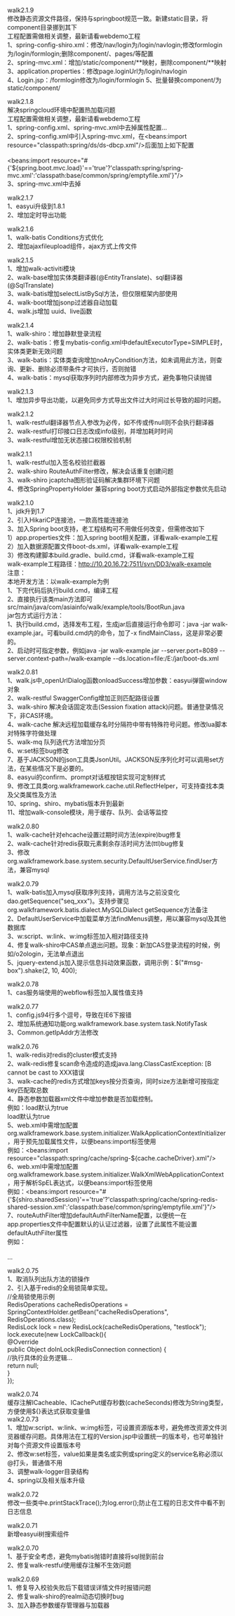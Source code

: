 walk2.1.9  
修改静态资源文件路径，保持与springboot规范一致。新建static目录，将component目录挪到其下  
工程配置需做相关调整，最新请看webdemo工程  
1、spring-config-shiro.xml：修改/nav/login为/login/navlogin;修改formlogin为/login/formlogin;删除component/、pages/等配置  
2、spring-mvc.xml：增加/static/component/**映射，删除component/**映射  
3、application.properties：修改page.loginUrl为/login/navlogin  
4、Login.jsp：/formlogin修改为/login/formlogin
5、批量替换component/为static/component/

walk2.1.8  
解决springcloud环境中配置热加载问题  
工程配置需做相关调整，最新请看webdemo工程  
	1、spring-config.xml、spring-mvc.xml中去掉属性配置<bean id="propertyConfigurer" class="org.walkframework.base.tools.spring.SpringPropertyHolder">...  
	2、spring-config.xml中引入spring-mvc.xml，在<beans:import resource="classpath:spring/ds/ds-dbcp.xml"/>后面加上如下配置  
		<!-- 引入springmvc-->  
		<beans:import resource="#{'${spring.boot.mvc.load}'=='true'?'classpath:spring/spring-mvc.xml':'classpath:base/common/spring/emptyfile.xml'}"/>  
	3、spring-mvc.xml中去掉<bean class="org.walkframework.base.tools.spring.SpringContextHolder" lazy-init="false" />   

walk2.1.7  
1、easyui升级到1.8.1  
2、增加定时导出功能  

walk2.1.6  
1、walk-batis Conditions方式优化  
2、增加ajaxfileupload组件，ajax方式上传文件  

walk2.1.5  
1、增加walk-activiti模块  
2、walk-base增加实体类翻译器(@EntityTranslate)、sql翻译器(@SqlTranslate)  
3、walk-batis增加selectListBySql方法，但仅限框架内部使用  
4、walk-boot增加jsonp过滤器自动加载  
4、walk.js增加 uuid、live函数

walk2.1.4  
1、walk-shiro：增加静默登录流程  
2、walk-batis：修复mybatis-config.xml中defaultExecutorType=SIMPLE时，实体类更新无效问题  
3、walk-batis：实体类查询增加noAnyCondition方法，如未调用此方法，则查询、更新、删除必须带条件才可执行，否则抛错  
4、walk-batis：mysql获取序列时内部修改为异步方式，避免事物只读抛错  

walk2.1.3  
1、增加异步导出功能，以避免同步方式导出文件过大时间过长导致的超时问题。  

walk2.1.2  
1、walk-restful翻译器节点入参改为必传，如不传或传null则不会执行翻译器  
2、walk-restful打印接口日志改成info级别，并增加耗时时间  
3、walk-restful增加无状态接口权限校验机制  

walk2.1.1  
1、walk-restful加入签名校验拦截器  
2、walk-shiro RouteAuthFilter修改，解决会话重复创建问题  
3、walk-shiro jcaptcha图形验证码解决集群环境下问题  
4、修改SpringPropertyHolder 兼容spring boot方式启动外部指定参数优先启动  

walk2.1.0  
1、jdk升到1.7  
2、引入HikariCP连接池，一款高性能连接池  
3、加入Spring boot支持，老工程结构可不用做任何改变，但需修改如下  
	1）app.properties文件：加入spring boot相关配置，详看walk-example工程  
	2）加入数据源配置文件boot-ds.xml，详看walk-example工程  
	3）修改构建脚本build.gradle、build.cmd，详看walk-example工程  
	walk-example工程路径：http://10.20.16.72:7511/svn/DD3/walk-example  
注意：  
	本地开发方法：以walk-example为例  
		1、下完代码后执行build.cmd，编译工程  
		2、直接执行该类main方法即可src/main/java/com/asiainfo/walk/example/tools/BootRun.java  
	jar包方式运行方法：  
		1、执行build.cmd，选择发布工程，生成jar后直接运行命令即可：java -jar walk-example.jar。可看build.cmd内的命令，加了-x findMainClass，这是非常必要的。  
		2、启动时可指定参数，例如java -jar walk-example.jar --server.port=8089 --server.context-path=/walk-example --ds.location=file:/E:/jar/boot-ds.xml  

walk2.0.81  
1、walk.js中_openUrlDialog函数onloadSuccess增加参数：easyui弹窗window对象  
2、walk-restful SwaggerConfig增加正则匹配路径设置  
3、walk-shiro 解决会话固定攻击(Session fixation attack)问题。普通登录情况下，非CAS环境。  
4、walk-cache 解决远程加载缓存名时分隔符中带有特殊符号问题。修改lua脚本对特殊字符做处理  
5、walk-mq 队列迭代方法增加分页  
6、w:set标签bug修改  
7、基于JACKSON的json工具类JsonUtil。JACKSON反序列化时可以调用set方法，在某些情况下是必要的。  
8、easyui的confirm、prompt对话框按钮实现可定制样式  
9、修改工具类org.walkframework.cache.util.ReflectHelper，可支持查找本类及父类属性及方法  
10、spring、shiro、mybatis版本升到最新  
11、增加walk-console模块，用于缓存、队列、会话等监控  

walk2.0.80  
1、walk-cache针对ehcache设置过期时间方法(expire)bug修复  
2、walk-cache针对redis获取元素剩余存活时间方法(ttl)bug修复  
3、修改org.walkframework.base.system.security.DefaultUserService.findUser方法，兼容mysql  

walk2.0.79  
1、walk-batis加入mysql获取序列支持，调用方法与之前没变化dao.getSequence("seq_xxx")。支持步骤见org.walkframework.batis.dialect.MySQLDialect getSequence方法备注  
2、DefaultUserService中加载菜单方法findMenus调整，用以兼容mysql及其他数据库  
3、w:script、w:link、w:img标签加入相对路径支持  
4、修复walk-shiro中CAS单点退出问题。现象：新加CAS登录流程的时候，例如/o2ologin，无法单点退出  
5、jquery-extend.js加入提示信息抖动效果函数，调用示例：$("#msg-box").shake(2, 10, 400);  

walk2.0.78  
1、cas服务端使用的webflow标签加入属性值支持  

walk2.0.77  
1、config.js94行多个逗号，导致在IE6下报错  
2、增加系统通知功能org.walkframework.base.system.task.NotifyTask  
3、Common.getIpAddr方法修改  

walk2.0.76  
1、walk-redis对redis的cluster模式支持  
2、walk-redis修复scan命令造成的造成java.lang.ClassCastException: [B cannot be cast to XXX错误  
3、walk-cache的redis方式增加keys按分页查询，同时size方法新增可按指定key匹配取总数  
4、静态参数加载器xml文件中增加参数是否加载控制。  
	例如：<StaticParams load="false">load默认为true  
		  <table key="TD_S_STATIC" load="false"/> load默认为true  
5、web.xml中需增加配置org.walkframework.base.system.initializer.WalkApplicationContextInitializer，用于预先加载属性文件，以便beans:import标签使用  
	例如：<beans:import resource="classpath:spring/cache/spring-${cache.cacheDriver}.xml"/>  
6、web.xml中需增加配置org.walkframework.base.system.initializer.WalkXmlWebApplicationContext，用于解析SpEL表达式，以便beans:import标签使用  
	例如：<beans:import resource="#{'${shiro.sharedSession}'=='true'?'classpath:spring/cache/spring-redis-shared-session.xml':'classpath:base/common/spring/emptyfile.xml'}"/>  
7、routeAuthFilter增加defaultAuthFilterName配置，以便统一在app.properties文件中配置默认的认证过滤器，设置了此属性不能设置defaultAuthFilter属性  
	例如：<bean id="routeAuthFilter" class="org.walkframework.shiro.web.filter.authc.RouteAuthFilter">  
        	<property name="defaultAuthFilterName" value="#{'${shiro.defaultAuthFilter}'!=''?'${shiro.defaultAuthFilter}':'formAuthFilter'}"/>  
        	...  
        	
walk2.0.75  
1、取消队列出队方法的锁操作  
2、引入基于redis的全局锁简单实现。  
//全局锁使用示例  
RedisOperations cacheRedisOperations = SpringContextHolder.getBean("cacheRedisOperations", RedisOperations.class);   
RedisLock lock = new RedisLock(cacheRedisOperations, "testlock");  
lock.execute(new LockCallback<Object>(){  
	@Override  
	public Object doInLock(RedisConnection connection) {  
		//执行具体的业务逻辑...  
		return null;  
	}  
});  
 
walk2.0.74  
缓存注解ICacheable、ICachePut缓存秒数(cacheSeconds)修改为String类型，方便使用${}表达式获取变量值  
walk2.0.73  
1、增加w:script、w:link、w:img标签，可设置资源版本号，避免修改资源文件浏览器缓存问题。具体用法在工程的Version.jsp中设置统一的版本号，也可单独针对每个资源文件设置版本号  
2、修改w:set标签，value如果是类名或实例或spring定义的service名称必须以@打头，普通值不用  
3、调整walk-logger目录结构  
4、spring以及相关版本升级  

walk2.0.72  
修改一些类中e.printStackTrace();为log.error();防止在工程的日志文件中看不到日志信息  

walk2.0.71  
新增easyui树搜索组件  

walk2.0.70  
1、基于安全考虑，避免mybatis抛错时直接将sql抛到前台  
2、修复walk-restful使用缓存注解不生效问题  

walk2.0.69  
1、修复导入校验失败后下载错误详情文件时报错问题  
2、修复walk-shiro的realm动态切换时bug  
3、加入静态参数缓存管理器与加载器  
